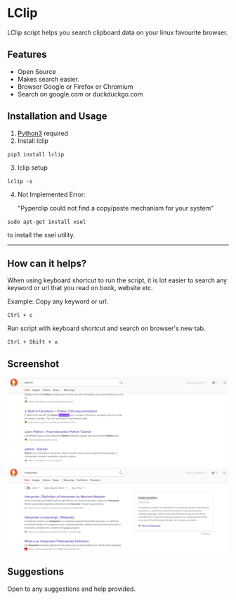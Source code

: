 # LClip

LClip script helps you search clipboard data on your linux favourite browser.

## Features

* Open Source
* Makes search easier.
* Browser Google or Firefox or Chromium
* Search on google.com or duckduckgo.com

## Installation and Usage

1. [Python3](https://www.python.org/downloads/) required
2. Install lclip
```
pip3 install lclip
```
3. lclip setup
```
lclip -s
```
4. Not Implemented Error:
   
    "Pyperclip could not find a copy/paste mechanism for your system"
```
sudo apt-get install xsel
```
to install the xsel utility.

----
## How can it helps?
When using keyboard shortcut to run the script, it is lot easier to search any keyword or url that you read on book, website etc.

Example: 
Copy any keyword or url.
```
Ctrl + c
```
Run script with keyboard shortcut and search on browser's new tab.
```
Ctrl + Shift + x 
```

## Screenshot
![Copy code](screenshots/copy.png "Copy Code")
![Output](screenshots/output.png "Output")


## Suggestions
Open to any suggestions and help provided.